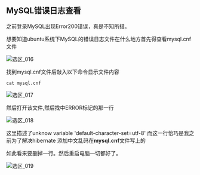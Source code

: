## MySQL错误日志查看

之前登录MySQL出现Error200错误，真是不知所措。

想要知道ubuntu系统下MySQL的错误日志文件在什么地方首先得查看mysql.cnf文件

![选区_016](/home/li/图片/选区_016.png)	

找到mysql.cnf文件后敲入以下命令显示文件内容

```
cat mysql.cnf
```

![选区_017](/home/li/图片/选区_017.png)	

然后打开该文件,然后找中ERROR标记的那一行

![选区_018](/home/li/图片/选区_018.png)

这里描述了unknow variable 'default-character-set=utf-8'  而这一行恰巧是我之前为了解决hibernate 添加中文乱码在**mysql.cnf**文件写上的

如此看来要删掉一行。然后重启电脑一切都好了。

![选区_019](/home/li/图片/选区_019.png)




